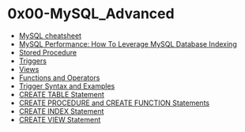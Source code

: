# 0x00-MySQL_Advanced
 
<div class="gap formatted-content">
    <ul>
<li><a href="https://devhints.io/mysql" title="MySQL cheatsheet" target="_blank">MySQL cheatsheet</a></li>
<li><a href="https://www.liquidweb.com/kb/mysql-optimization-how-to-leverage-mysql-database-indexing/" title="MySQL Performance: How To Leverage MySQL Database Indexing" target="_blank">MySQL Performance: How To Leverage MySQL Database Indexing</a></li>
<li><a href="https://www.w3resource.com/mysql/mysql-procedure.php" title="Stored Procedure" target="_blank">Stored Procedure</a></li>
<li><a href="https://www.w3resource.com/mysql/mysql-triggers.php" title="Triggers" target="_blank">Triggers</a></li>
<li><a href="https://www.w3resource.com/mysql/mysql-views.php" title="Views" target="_blank">Views</a></li>
<li><a href="https://dev.mysql.com/doc/refman/5.7/en/functions.html" title="Functions and Operators" target="_blank">Functions and Operators</a></li>
<li><a href="https://dev.mysql.com/doc/refman/5.7/en/trigger-syntax.html" title="Trigger Syntax and Examples" target="_blank">Trigger Syntax and Examples</a></li>
<li><a href="https://dev.mysql.com/doc/refman/5.7/en/create-table.html" title="CREATE TABLE Statement" target="_blank">CREATE TABLE Statement</a></li>
<li><a href="https://dev.mysql.com/doc/refman/5.7/en/create-procedure.html" title="CREATE PROCEDURE and CREATE FUNCTION Statements" target="_blank">CREATE PROCEDURE and CREATE FUNCTION Statements</a></li>
<li><a href="https://dev.mysql.com/doc/refman/5.7/en/create-index.html" title="CREATE INDEX Statement" target="_blank">CREATE INDEX Statement</a></li>
<li><a href="https://dev.mysql.com/doc/refman/5.7/en/create-index.html" title="CREATE VIEW Statement" target="_blank">CREATE VIEW Statement</a></li>
</ul>

</div>
